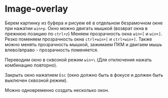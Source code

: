 # Image-overlay

Берем картинку из буфера и рисуем её в отдельном безрамочном окне при нажатии `win+p`.
Окно можно двигать мышкой (возврат окна в прежнюю позицию по `ctrl+z`)
Меняем прозрачность окна `win+[` и `win+]`.
Резко поменяем прозрачность окна `ctrl+win+[` и `ctrl+win+]`.
Также можно менять прозрачность мышкой, зажимаем ПКМ и двигаем мышь влево/вправо - прозрачность поменяется.

Переводим окно в сквозной режим `win+\` (Для отключения нажать комбинацию повторно).

Закрыть окно нажатием `Esc` (окно должно быть в фокусе и должен быть выключен сквозной режим).

Можно одновременно создать несколько окон.
